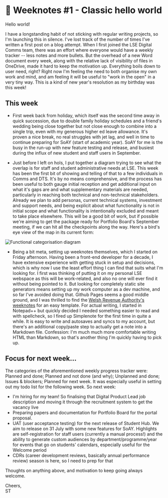 # 📝 Weeknotes #1 - Classic hello world

Hello world!

I have a longstanding habit of not sticking with regular writing projects, so I'm launching this in silence.  I've lost track of the number of times I've written a first post on a blog attempt. When I first joined the LSE Digital Comms team, there was an effort where everyone would have a weekly tracker -- less notes and more bullets. But the overhead of a new Word document every week, along with the relative lack of visibility of files in OneDrive, made it hard to keep the motivation up. Everything boils down to user need, right? Right now I'm feeling the need to both organise my own work and mind, and am feeling it will be useful to "work in the open" in a very tiny way. This is a kind of new year's resolution as my birthday was this week!

## This week

* First week back from holiday, which itself was the second time away in quick succession, due to double family holiday schedules and a friend's wedding being close together but not close enough to combine into a single trip, even with my generous higher ed leave allowance. It's proven a nice break, no real struggles with jet lag, and well in time to continue preparing for SoAY (start of academic year). SoAY for me is the busy in the run-up with new feature testing and release, and busiest during the influx of new student and staff users in September.

* Just before I left on hols, I put together a diagram trying to see what the overlap is for staff and student administrative needs at LSE. This week has been the first bit of showing and telling of that to a few individuals in Comms and DTS. It's by no means comprehensive, and the process has been useful to both gauge initial reception and get additional input on what it's gaps are and what supplementary materials are needed, particularly in reaching both technical and non-technical stakeholders. Already we plan to add personas, current technical systems, investment and support needs, and being explicit about what functionality is not in initial scope and what functionality is intentionally excluded and meant to take place elsewhere. This will be a good bit of work, but if possible we're aiming to get the package ready for Portfolio Board's September meeting, if we can hit all the checkpoints along the way. Here's a bird's eye view of the map in its current form:

![Functional categorisation diagram](images/2022-07-15-diagram.png)

* Being a bit meta, setting up weeknotes themselves, which I started on Friday afternoon. Having been a front-end developer for a decade, I have extensive experience with getting stuck in setup and decisions, which is why now I use the least effort thing I can find that suits what I'm looking for. I first was thinking of putting it on my personal LSE webspace as this will be work-related, and also no one will ever find it without being pointed to it. But looking for completely static site generators means setting up my work computer as a dev machine, and so far I've avoided doing that. Github Pages seems a good middle ground, and I was thrilled to find the [Welsh Revenue Authority's weeknotes](https://welsh-revenue-authority.github.io/weeknotes/) for an easy template. For actual writing, I started in Notepad++ but quickly decided I needed something easier to read and with spellcheck, so I fired up Simplenote for the first time in quite a while. It is easy to write and autosaves and syncs to my account, but there's an additional copy/paste step to actually get a note into a Markdown file. Confession: I'm much much more comfortable writing HTML than Markdown, so that's another thing I'm quickly having to pick up.

## Focus for next week...

The categories of the aforementioned weekly progress tracker were: Planned and done; Planned and not done (and why); Unplanned and done; Issues & blockers; Planned for next week. It was especially useful in setting out my todo list for the following week. So next week:

* I'm hiring for my team! So finalising that Digital Product Lead job description and moving it through the recruitment system to get the vacancy live
* Preparing papers and documentation for Portfolio Board for the portal proposal. 
* UAT (user acceptance testing) for the next release of Student Hub. We aim to release on 31 July with some new features for SoAY. Highlights are self-registration for staff users (currently a manual process!) and the ability to generate custom audiences by department/programme/year for events that go on students' calendars, especially useful for the Welcome period
* CDRs (career development reviews, basically annual performance review) season is here, so I need to prep for that

Thoughts on anything above, and motivation to keep going always welcome.

Cheers,  
ST